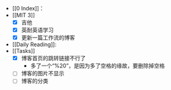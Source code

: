 - [[0 Index]]：
- [[MIT 3]]
  - [x] 吉他
  - [x] 英耐英语学习
  - [x] 更新一篇工作流的博客
- [[Daily Reading]]:
- [[Tasks]] 
  -  [x] 博客首页的跳转链接不行了
    - 多了一个“%20”，是因为多了空格的缘故，要删除掉空格
  - [ ] 博客的图片不显示
  - [ ] 博客的分类